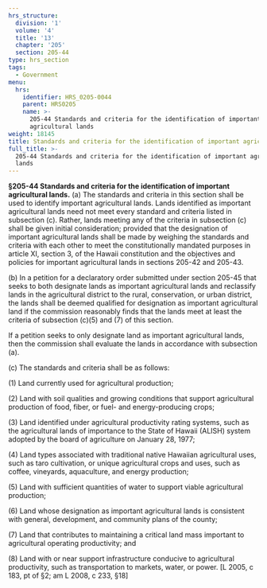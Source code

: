 ```yaml
---
hrs_structure:
  division: '1'
  volume: '4'
  title: '13'
  chapter: '205'
  section: 205-44
type: hrs_section
tags:
  - Government
menu:
  hrs:
    identifier: HRS_0205-0044
    parent: HRS0205
    name: >-
      205-44 Standards and criteria for the identification of important
      agricultural lands
weight: 18145
title: Standards and criteria for the identification of important agricultural lands
full_title: >-
  205-44 Standards and criteria for the identification of important agricultural
  lands
---
```

**§205-44 Standards and criteria for the identification of important agricultural lands.** (a) The standards and criteria in this section shall be used to identify important agricultural lands. Lands identified as important agricultural lands need not meet every standard and criteria listed in subsection (c). Rather, lands meeting any of the criteria in subsection (c) shall be given initial consideration; provided that the designation of important agricultural lands shall be made by weighing the standards and criteria with each other to meet the constitutionally mandated purposes in article XI, section 3, of the Hawaii constitution and the objectives and policies for important agricultural lands in sections 205-42 and 205-43.

(b) In a petition for a declaratory order submitted under section 205-45 that seeks to both designate lands as important agricultural lands and reclassify lands in the agricultural district to the rural, conservation, or urban district, the lands shall be deemed qualified for designation as important agricultural land if the commission reasonably finds that the lands meet at least the criteria of subsection (c)(5) and (7) of this section.

If a petition seeks to only designate land as important agricultural lands, then the commission shall evaluate the lands in accordance with subsection (a).

(c) The standards and criteria shall be as follows:

(1) Land currently used for agricultural production;

(2) Land with soil qualities and growing conditions that support agricultural production of food, fiber, or fuel- and energy-producing crops;

(3) Land identified under agricultural productivity rating systems, such as the agricultural lands of importance to the State of Hawaii (ALISH) system adopted by the board of agriculture on January 28, 1977;

(4) Land types associated with traditional native Hawaiian agricultural uses, such as taro cultivation, or unique agricultural crops and uses, such as coffee, vineyards, aquaculture, and energy production;

(5) Land with sufficient quantities of water to support viable agricultural production;

(6) Land whose designation as important agricultural lands is consistent with general, development, and community plans of the county;

(7) Land that contributes to maintaining a critical land mass important to agricultural operating productivity; and

(8) Land with or near support infrastructure conducive to agricultural productivity, such as transportation to markets, water, or power. [L 2005, c 183, pt of §2; am L 2008, c 233, §18]